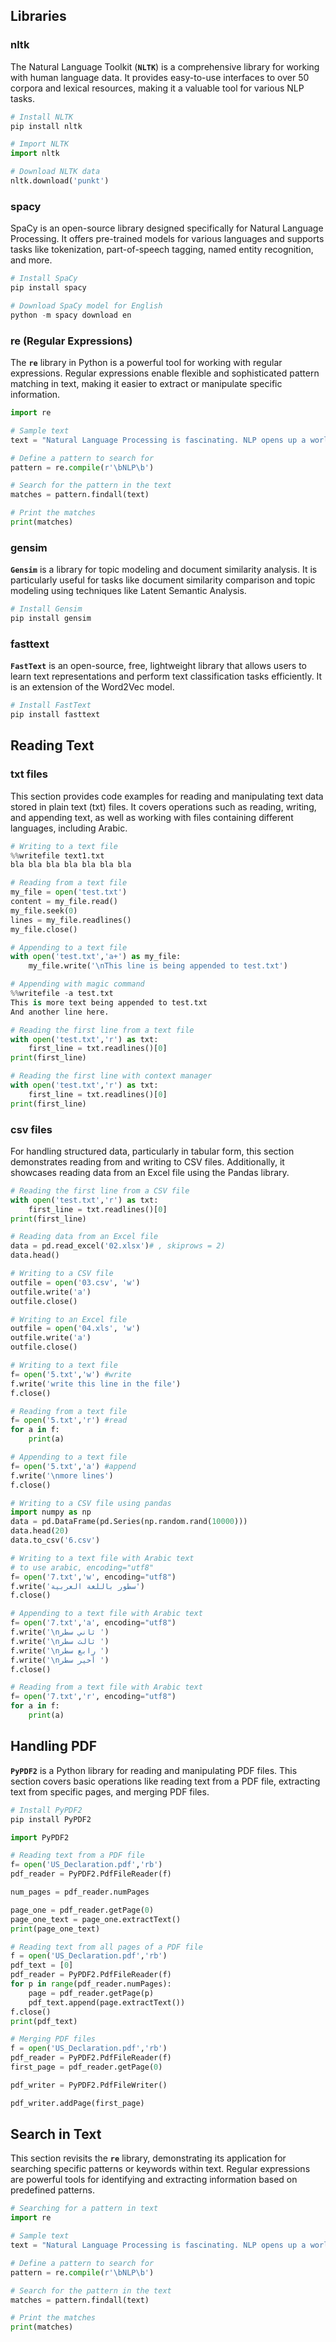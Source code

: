 ## **Libraries**
### **nltk**
The Natural Language Toolkit (**``NLTK``**) is a comprehensive library for working with human language data. It provides easy-to-use interfaces to over 50 corpora and lexical resources, making it a valuable tool for various NLP tasks.

```py
# Install NLTK
pip install nltk

# Import NLTK
import nltk

# Download NLTK data
nltk.download('punkt')
```

### **spacy**
SpaCy is an open-source library designed specifically for Natural Language Processing. It offers pre-trained models for various languages and supports tasks like tokenization, part-of-speech tagging, named entity recognition, and more.

```py
# Install SpaCy
pip install spacy

# Download SpaCy model for English
python -m spacy download en
```

### **re (Regular Expressions)**
The **``re``** library in Python is a powerful tool for working with regular expressions. Regular expressions enable flexible and sophisticated pattern matching in text, making it easier to extract or manipulate specific information.

```py
import re

# Sample text
text = "Natural Language Processing is fascinating. NLP opens up a world of possibilities."

# Define a pattern to search for
pattern = re.compile(r'\bNLP\b')

# Search for the pattern in the text
matches = pattern.findall(text)

# Print the matches
print(matches)
```

### **gensim**
**``Gensim``** is a library for topic modeling and document similarity analysis. It is particularly useful for tasks like document similarity comparison and topic modeling using techniques like Latent Semantic Analysis.

```py
# Install Gensim
pip install gensim
```

### **fasttext**
**``FastText``** is an open-source, free, lightweight library that allows users to learn text representations and perform text classification tasks efficiently. It is an extension of the Word2Vec model.

```py
# Install FastText
pip install fasttext
```

## **Reading Text**
### **txt files**
This section provides code examples for reading and manipulating text data stored in plain text (txt) files. It covers operations such as reading, writing, and appending text, as well as working with files containing different languages, including Arabic.

```py
# Writing to a text file
%%writefile text1.txt 
bla bla bla bla bla bla bla

# Reading from a text file
my_file = open('test.txt')
content = my_file.read()
my_file.seek(0)
lines = my_file.readlines()
my_file.close()

# Appending to a text file
with open('test.txt','a+') as my_file:
    my_file.write('\nThis line is being appended to test.txt')

# Appending with magic command
%%writefile -a test.txt 
This is more text being appended to test.txt 
And another line here.

# Reading the first line from a text file
with open('test.txt','r') as txt: 
    first_line = txt.readlines()[0] 
print(first_line)

# Reading the first line with context manager
with open('test.txt','r') as txt: 
    first_line = txt.readlines()[0] 
print(first_line)
```

### **csv files**
For handling structured data, particularly in tabular form, this section demonstrates reading from and writing to CSV files. Additionally, it showcases reading data from an Excel file using the Pandas library.

```py
# Reading the first line from a CSV file
with open('test.txt','r') as txt: 
    first_line = txt.readlines()[0] 
print(first_line)

# Reading data from an Excel file
data = pd.read_excel('02.xlsx')# , skiprows = 2) 
data.head()

# Writing to a CSV file
outfile = open('03.csv', 'w') 
outfile.write('a') 
outfile.close()

# Writing to an Excel file
outfile = open('04.xls', 'w') 
outfile.write('a') 
outfile.close()

# Writing to a text file
f= open('5.txt','w') #write 
f.write('write this line in the file') 
f.close()

# Reading from a text file
f= open('5.txt','r') #read 
for a in f: 
    print(a)

# Appending to a text file
f= open('5.txt','a') #append 
f.write('\nmore lines') 
f.close()

# Writing to a CSV file using pandas
import numpy as np 
data = pd.DataFrame(pd.Series(np.random.rand(10000))) 
data.head(20) 
data.to_csv('6.csv')

# Writing to a text file with Arabic text
# to use arabic, encoding="utf8"
f= open('7.txt','w', encoding="utf8") 
f.write('سطور باللغة العربية')
f.close() 

# Appending to a text file with Arabic text
f= open('7.txt','a', encoding="utf8") 
f.write('\nثاني سطر ')
f.write('\nثالث سطر ')
f.write('\nرابع سطر ')
f.write('\nأخير سطر ')
f.close()

# Reading from a text file with Arabic text
f= open('7.txt','r', encoding="utf8") 
for a in f: 
    print(a)
```

## **Handling PDF**
**``PyPDF2``** is a Python library for reading and manipulating PDF files. This section covers basic operations like reading text from a PDF file, extracting text from specific pages, and merging PDF files.

```py
# Install PyPDF2
pip install PyPDF2

import PyPDF2

# Reading text from a PDF file
f= open('US_Declaration.pdf','rb')
pdf_reader = PyPDF2.PdfFileReader(f)

num_pages = pdf_reader.numPages

page_one = pdf_reader.getPage(0)
page_one_text = page_one.extractText()
print(page_one_text)

# Reading text from all pages of a PDF file
f = open('US_Declaration.pdf','rb')
pdf_text = [0]
pdf_reader = PyPDF2.PdfFileReader(f)
for p in range(pdf_reader.numPages):
    page = pdf_reader.getPage(p)
    pdf_text.append(page.extractText())
f.close()
print(pdf_text)

# Merging PDF files
f = open('US_Declaration.pdf','rb')
pdf_reader = PyPDF2.PdfFileReader(f)
first_page = pdf_reader.getPage(0)

pdf_writer = PyPDF2.PdfFileWriter()

pdf_writer.addPage(first_page)
```

## **Search in Text**
This section revisits the **``re``** library, demonstrating its application for searching specific patterns or keywords within text. Regular expressions are powerful tools for identifying and extracting information based on predefined patterns.

```py
# Searching for a pattern in text
import re

# Sample text
text = "Natural Language Processing is fascinating. NLP opens up a world of possibilities."

# Define a pattern to search for
pattern = re.compile(r'\bNLP\b')

# Search for the pattern in the text
matches = pattern.findall(text)

# Print the matches
print(matches)
```